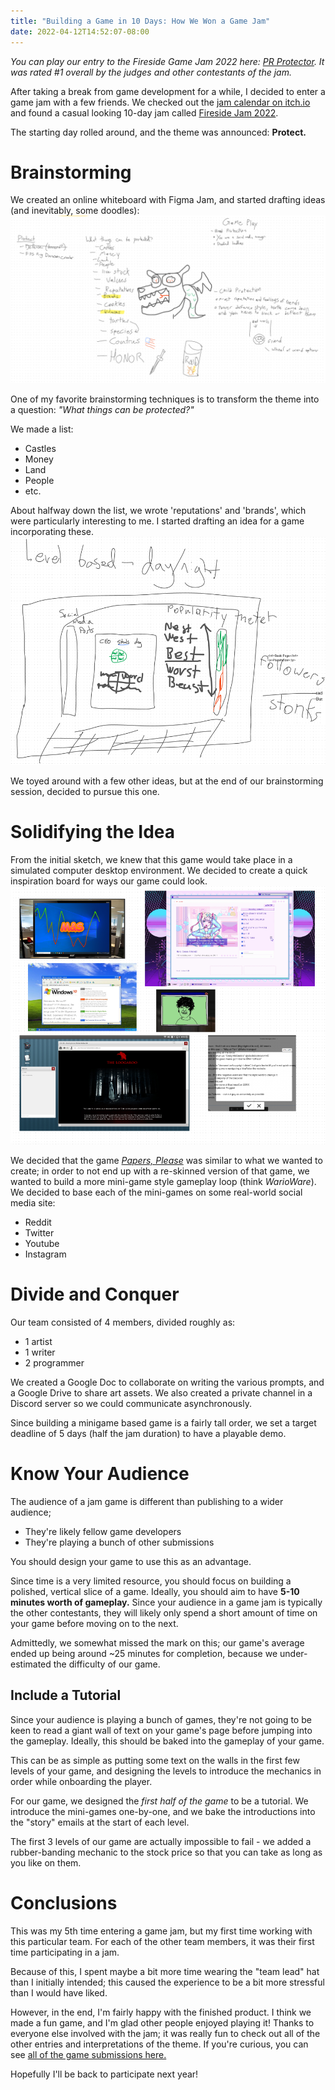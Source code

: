 ```yaml
---
title: "Building a Game in 10 Days: How We Won a Game Jam"
date: 2022-04-12T14:52:07-08:00
---
```


*You can play our entry to the Fireside Game Jam 2022 here: [PR Protector](https://badcop.itch.io/pr-protector). It was rated #1 overall by the judges and other contestants of the jam.*

After taking a break from game development for a while, I decided to enter a game jam with a few friends.
We checked out the [jam calendar on itch.io](https://itch.io/jams) and found a casual looking 10-day jam called [Fireside Jam 2022](https://itch.io/jam/fireside-jam-2022).

The starting day rolled around, and the theme was announced: **Protect.**

# Brainstorming

We created an online whiteboard with Figma Jam, and started drafting ideas (and inevitably, some doodles):
![Whiteboard](./figma_jam.png)

One of my favorite brainstorming techniques is to transform the theme into a question: _"What things can be protected?"_

We made a list:
 * Castles
 * Money
 * Land
 * People
 * etc.

About halfway down the list, we wrote 'reputations' and 'brands', which were particularly interesting to me.
I started drafting an idea for a game incorporating these.
![Potential Game Sketch](./figma_jam2.png)

We toyed around with a few other ideas, but at the end of our brainstorming session, decided to pursue this one.

# Solidifying the Idea

From the initial sketch, we knew that this game would take place in a simulated computer desktop environment.
We decided to create a quick inspiration board for ways our game could look.
![Inspiration](./inspiration.png)

We decided that the game _[Papers, Please](https://papersplea.se/)_ was similar to what we wanted to create;
in order to not end up with a re-skinned version of that game, we wanted to build a more mini-game style gameplay
loop (think _WarioWare_). We decided to base each of the mini-games on some real-world social media site:
* Reddit
* Twitter
* Youtube
* Instagram

# Divide and Conquer

Our team consisted of 4 members, divided roughly as:
* 1 artist
* 1 writer
* 2 programmer

We created a Google Doc to collaborate on writing the various prompts, and a Google Drive to share art assets.
We also created a private channel in a Discord server so we could communicate asynchronously.

Since building a minigame based game is a fairly tall order,
we set a target deadline of 5 days (half the jam duration) to have a playable demo.

# Know Your Audience

The audience of a jam game is different than publishing to a wider audience;
* They're likely fellow game developers
* They're playing a bunch of other submissions

You should design your game to use this as an advantage.

Since time is a very limited resource, you should focus on building a polished, vertical slice of a game.
Ideally, you should aim to have **5-10 minutes worth of gameplay.** Since your audience in a game jam is typically
the other contestants, they will likely only spend a short amount of time on your game before moving on to the next.

Admittedly, we somewhat missed the mark on this; our game's average ended up being around ~25 minutes for completion,
because we under-estimated the difficulty of our game.

## Include a Tutorial

Since your audience is playing a bunch of games, they're not going to be keen to read a giant wall of text on
your game's page before jumping into the gameplay. Ideally, this should be baked into the gameplay of your game.

This can be as simple as putting some text on the walls in the first few levels of your game,
and designing the levels to introduce the mechanics in order while onboarding the player.

For our game, we designed the _first half of the game_ to be a tutorial. We introduce the mini-games one-by-one,
and we bake the introductions into the "story" emails at the start of each level.

The first 3 levels of our game are actually impossible to fail - we added a rubber-banding mechanic to the stock price
so that you can take as long as you like on them.

# Conclusions

This was my 5th time entering a game jam, but my first time working with this particular team.
For each of the other team members, it was their first time participating in a jam.

Because of this, I spent maybe a bit more time wearing the "team lead" hat than I initially intended;
this caused the experience to be a bit more stressful than I would have liked.

However, in the end, I'm fairly happy with the finished product. I think we made a fun game, and I'm
glad other people enjoyed playing it! Thanks to everyone else involved with the jam; it was really fun to check
out all of the other entries and interpretations of the theme. If you're curious, you can see [all of the game
submissions here.](https://itch.io/jam/fireside-jam-2022/results)

Hopefully I'll be back to participate next year!
